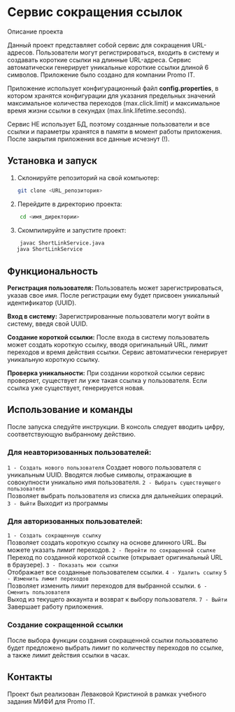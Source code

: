 # Сервис сокращения ссылок

Описание проекта

Данный проект представляет собой сервис для сокращения URL-адресов. 
Пользователи могут регистрироваться, входить в систему и создавать короткие ссылки на длинные URL-адреса. 
Сервис автоматически генерирует уникальные короткие ссылки длиной 6 символов. 
Приложение было создано для компании Promo IT.

Приложение использует конфигурационный файл **config.properties**, в котором хранятся конфигурации для указания предельных значений максимальное количества переходов (max.click.limit) и максимальное время жизни ссылки в секундах (max.link.lifetime.seconds). 

Сервис НЕ использует БД, поэтому созданные пользователи и все ссылки и параметры хранятся в памяти в момент работы приложения. После закрытия приложения все данные исчезнут (!).

## Установка и запуск

1. Склонируйте репозиторий на свой компьютер:
   
    ```bash
    git clone <URL_репозитория>
   ```

2. Перейдите в директорию проекта:

```bash
    cd <имя_директории>
```

3. Скомпилируйте и запустите проект:

```bash
    javac ShortLinkService.java
   java ShortLinkService
   ```

## Функциональность

**Регистрация пользователя:** Пользователь может зарегистрироваться, указав свое имя. 
После регистрации ему будет присвоен уникальный идентификатор (UUID).

**Вход в систему:** Зарегистрированные пользователи могут войти в систему, введя свой UUID.

**Создание короткой ссылки:** После входа в систему пользователь может создать короткую ссылку, 
вводя оригинальный URL, лимит переходов и время действия ссылки. Сервис автоматически генерирует уникальную короткую ссылку.

**Проверка уникальности:** При создании короткой ссылки сервис проверяет, существует ли уже такая ссылка у пользователя. 
Если ссылка уже существует, генерируется новая.

## Использование и команды

После запуска следуйте инструкции. 
В консоль следует вводить цифру, соответствующую выбранному действию.

### Для неавторизованных пользователей:
`1 - Создать нового пользователя` 
  Создает нового пользователя с уникальным UUID. Вводятся любые символы, отражающие в совокупности уникально имя пользователя.
`2 - Выбрать существующего пользователя`  
  Позволяет выбрать пользователя из списка для дальнейших операций.
`3 - Выйти`
  Выходит из программы  

### Для авторизованных пользователей:
`1 - Создать сокращенную ссылку`  
  Позволяет создать короткую ссылку на основе длинного URL. Вы можете указать лимит переходов.
`2 - Перейти по сокращенной ссылке`   
  Переход по созданной короткой ссылке (открывает оригинальный URL в браузере).
`3 - Показать мои ссылки`  
  Отображает все созданные пользователем ссылки.
`4 - Удалить ссылку`
`5 - Изменить лимит переходов`  
  Позволяет изменить лимит переходов для выбранной ссылки.
`6 - Сменить пользователя`  
  Выход из текущего аккаунта и возврат к выбору пользователя.
`7 - Выйти` 
  Завершает работу приложения.

### Создание сокращенной ссылки

После выбора функции создания сокращенной ссылки пользователю будет предложено 
выбрать лимит по количеству переходов по ссылке, а также лимит действия ссылки в часах.

## Контакты

Проект был реализован Леваковой Кристиной в рамках учебного задания МИФИ для Promo IT.
